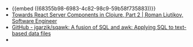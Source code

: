 - {{embed ((68355b98-6983-4c82-98c9-59b58f735883))}}
- [Towards React Server Components in Clojure, Part 2 | Roman Liutikov, Software Engineer](https://romanliutikov.com/blog/towards-react-server-components-in-clojure-part-2)
- [GitHub - jgarzik/sqawk: A fusion of SQL and awk: Applying SQL to text-based data files](https://github.com/jgarzik/sqawk)
-